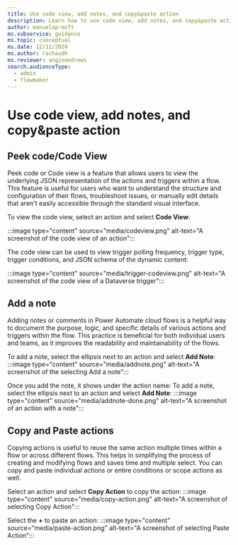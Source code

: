 ```yaml
---
title: Use code view, add notes, and copy&paste action
description: Learn how to use code view, add notes, and copy&paste action
author: manuelap-msft
ms.subservice: guidance
ms.topic: conceptual
ms.date: 12/12/2024
ms.author: rachaudh
ms.reviewer: angieandrews
search.audienceType: 
  - admin
  - flowmaker
---
```


# Use code view, add notes, and copy&paste action

## Peek code/Code View

Peek code or Code view is a feature that allows users to view the underlying JSON representation of the actions and triggers within a flow. This feature is useful for users who want to understand the structure and configuration of their flows, troubleshoot issues, or manually edit details that aren't easily accessible through the standard visual interface. 

To view the code view, select an action and select **Code View**:

:::image type="content" source="media/codeview.png" alt-text="A screenshot of the code view of an action":::

The code view can be used to view trigger polling frequency, trigger type,  trigger conditions, and JSON schema of the dynamic content:

:::image type="content" source="media/trigger-codeview.png" alt-text="A screenshot of the code view of a Dataverse trigger":::

## Add a note

Adding notes or comments in Power Automate cloud flows is a helpful way to document the purpose, logic, and specific details of various actions and triggers within the flow. This practice is beneficial for both individual users and teams, as it improves the readability and maintainability of the flows.

To add a note, select the ellipsis next to an action and select **Add Note**:
:::image type="content" source="media/addnote.png" alt-text="A screenshot of the selecting Add a note":::

Once you add the note, it shows under the action name:
To add a note, select the ellipsis next to an action and select **Add Note**:
:::image type="content" source="media/addnote-done.png" alt-text="A screenshot of an action with a note":::

## Copy and Paste actions

Copying actions is useful to reuse the same action multiple times within a flow or across different flows. This helps in simplifying the process of creating and modifying flows and saves time and multiple select. You can copy and paste individual actions or entire conditions or scope actions as well. 

Select an action and select **Copy Action** to copy the action:
:::image type="content" source="media/copy-action.png" alt-text="A screenshot of selecting Copy Action":::

Select the **+** to paste an action:
:::image type="content" source="media/paste-action.png" alt-text="A screenshot of selecting Paste Action":::

